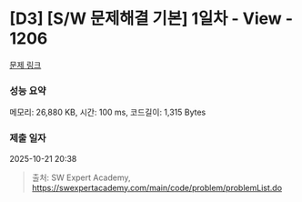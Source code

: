 # [D3] [S/W 문제해결 기본] 1일차 - View - 1206 

[문제 링크](https://swexpertacademy.com/main/code/problem/problemDetail.do?contestProbId=AV134DPqAA8CFAYh) 

### 성능 요약

메모리: 26,880 KB, 시간: 100 ms, 코드길이: 1,315 Bytes

### 제출 일자

2025-10-21 20:38



> 출처: SW Expert Academy, https://swexpertacademy.com/main/code/problem/problemList.do